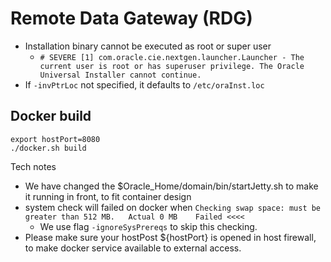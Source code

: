 # Remote Data Gateway (RDG)
- Installation binary cannot be executed as root or super user
  - `# SEVERE [1] com.oracle.cie.nextgen.launcher.Launcher - The current user is root or has superuser privilege. The Oracle Universal Installer cannot continue.`
- If `-invPtrLoc` not specified, it defaults to `/etc/oraInst.loc`

## Docker build
```
export hostPort=8080
./docker.sh build
```
Tech notes
- We have changed the $Oracle_Home/domain/bin/startJetty.sh to make it running in front, to fit container design
- system check will failed on docker when `Checking swap space: must be greater than 512 MB.   Actual 0 MB    Failed <<<< `
  - We use flag `-ignoreSysPrereqs` to skip this checking. 
- Please make sure your hostPost ${hostPort} is opened in host firewall, to make docker service available to external access.